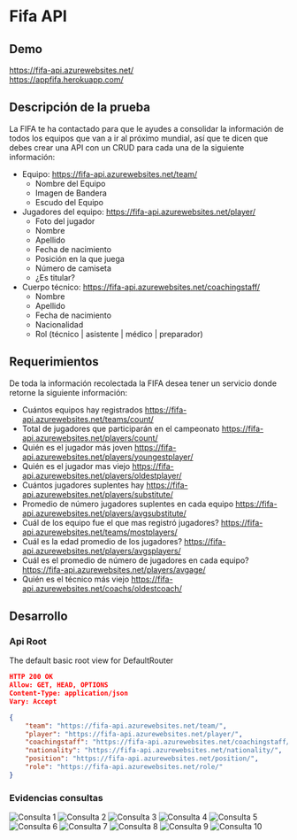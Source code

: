 # Fifa API
## Demo
https://fifa-api.azurewebsites.net/  
https://appfifa.herokuapp.com/
## Descripción de la prueba
La FIFA te ha contactado para que le ayudes a consolidar la información de todos los equipos que
van a ir al próximo mundial, así que te dicen que debes crear una API con un CRUD para cada una
de la siguiente información:
- Equipo:  https://fifa-api.azurewebsites.net/team/
  - Nombre del Equipo
  - Imagen de Bandera
  - Escudo del Equipo
- Jugadores del equipo: https://fifa-api.azurewebsites.net/player/
  - Foto del jugador
  - Nombre
  - Apellido
  - Fecha de nacimiento
  - Posición en la que juega
  - Número de camiseta
  - ¿Es titular?
- Cuerpo técnico: https://fifa-api.azurewebsites.net/coachingstaff/ 
  - Nombre
  - Apellido
  - Fecha de nacimiento
  - Nacionalidad
  - Rol (técnico | asistente | médico | preparador)

## Requerimientos
De toda la información recolectada la FIFA desea tener un servicio donde retorne la siguiente
información:
- Cuántos equipos hay registrados
  https://fifa-api.azurewebsites.net/teams/count/
- Total de jugadores que participarán en el campeonato
  https://fifa-api.azurewebsites.net/players/count/
- Quién es el jugador más joven
  https://fifa-api.azurewebsites.net/players/youngestplayer/
- Quién es el jugador mas viejo
  https://fifa-api.azurewebsites.net/players/oldestplayer/
- Cuántos jugadores suplentes hay
  https://fifa-api.azurewebsites.net/players/substitute/
- Promedio de número jugadores suplentes en cada equipo
  https://fifa-api.azurewebsites.net/players/avgsubstitute/
- Cuál de los equipo fue el que mas registró jugadores?
  https://fifa-api.azurewebsites.net/teams/mostplayers/
- Cuál es la edad promedio de los jugadores?
  https://fifa-api.azurewebsites.net/players/avgsplayers/
- Cuál es el promedio de número de jugadores en cada equipo?
  https://fifa-api.azurewebsites.net/players/avgage/
- Quién es el técnico más viejo
  https://fifa-api.azurewebsites.net/coachs/oldestcoach/

## Desarrollo
### Api Root
The default basic root view for DefaultRouter
```json
HTTP 200 OK
Allow: GET, HEAD, OPTIONS
Content-Type: application/json
Vary: Accept

{
    "team": "https://fifa-api.azurewebsites.net/team/",
    "player": "https://fifa-api.azurewebsites.net/player/",
    "coachingstaff": "https://fifa-api.azurewebsites.net/coachingstaff/",
    "nationality": "https://fifa-api.azurewebsites.net/nationality/",
    "position": "https://fifa-api.azurewebsites.net/position/",
    "role": "https://fifa-api.azurewebsites.net/role/"
}
```
### Evidencias consultas
![Consulta 1](https://raw.githubusercontent.com/davidbcaro/fifa-api/main/queries/01-TeamCount.png)
![Consulta 2](https://raw.githubusercontent.com/davidbcaro/fifa-api/main/queries/02-PlayerCount.png)
![Consulta 3](https://raw.githubusercontent.com/davidbcaro/fifa-api/main/queries/03-YoungestPlayer.png)
![Consulta 4](https://raw.githubusercontent.com/davidbcaro/fifa-api/main/queries/04-OldestPlayer.png)
![Consulta 5](https://raw.githubusercontent.com/davidbcaro/fifa-api/main/queries/05-SubstitutePlayers.png)
![Consulta 6](https://raw.githubusercontent.com/davidbcaro/fifa-api/main/queries/06-AvgSubstPlayersTeam.png)
![Consulta 7](https://raw.githubusercontent.com/davidbcaro/fifa-api/main/queries/07-RegisteredMostPlayers.png)
![Consulta 8](https://raw.githubusercontent.com/davidbcaro/fifa-api/main/queries/08-AveragePlayersTeam.png)
![Consulta 9](https://raw.githubusercontent.com/davidbcaro/fifa-api/main/queries/09-AverageAgePlayers.png)
![Consulta 10](https://raw.githubusercontent.com/davidbcaro/fifa-api/main/queries/10-OldestCoach.png)
